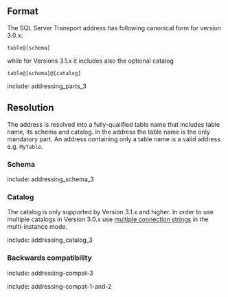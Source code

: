## Format

The SQL Server Transport address has following canonical form for version 3.0.x:

```
table@[schema]
```

while for Versions 3.1.x it includes also the optional catalog

```
table@[schema]@[catalog]
```

include: addressing_parts_3


## Resolution

The address is resolved into a fully-qualified table name that includes table name, its schema and catalog. In the address the table name is the only mandatory part. An address containing only a table name is a valid address e.g. `MyTable`.


### Schema

include: addressing_schema_3


### Catalog

The catalog is only supported by Version 3.1.x and higher. In order to use multiple catalogs in Version 3.0.x use [multiple connection strings](/transports/sql/connection-settings.md?version=SqlTransport_3#multiple-connection-strings) in the multi-instance mode.

include: addressing_catalog_3


### Backwards compatibility

include: addressing-compat-3

include: addressing-compat-1-and-2